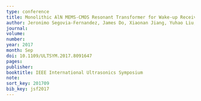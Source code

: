 ```yaml
---
type: conference
title: Monolithic AlN MEMS-CMOS Resonant Transformer for Wake-up Receivers
author: Jeronimo Segovia-Fernandez, James Do, Xiaonan Jiang, Yuhao Liu, Julius M. Tsai, Hooman Rashtian, Xiaoguang Liu, David A. Horsley
journal:
volume:
number:
year: 2017
month: Sep
doi: 10.1109/ULTSYM.2017.8091647
pages:
publisher:
booktitle: IEEE International Ultrasonics Symposium
note:
sort_key: 201709
bib_key: jsf2017
---
```

